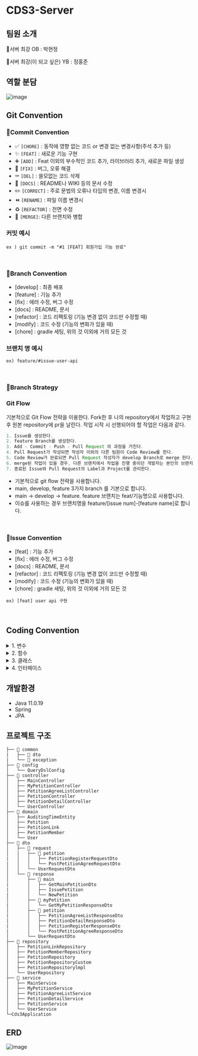 # CDS3-Server

## 팀원 소개
💙서버 최강 OB : 박현정

🐣서버 최강(이 되고 싶은) YB : 정홍준

## 역할 분담
![image](https://github.com/CDS-Seminar-Team3/CDS3-Server/assets/97835512/bff120ca-b348-4fbd-abaf-6bf3af89e09f)


## Git Convention

### 🔹Commit Convention
 - ✅ `[CHORE]` : 동작에 영향 없는 코드 or 변경 없는 변경사항(주석 추가 등)
- ✨ `[FEAT]` : 새로운 기능 구현
- ➕ `[ADD]` : Feat 이외의 부수적인 코드 추가, 라이브러리 추가, 새로운 파일 생성
- 🔨 `[FIX]` : 버그, 오류 해결
- ⚰️ `[DEL]` : 쓸모없는 코드 삭제
- 📝 `[DOCS]` : README나 WIKI 등의 문서 수정
- ✏️ `[CORRECT]` : 주로 문법의 오류나 타입의 변경, 이름 변경시
- ⏪️ `[RENAME]` : 파일 이름 변경시
- ♻️ `[REFACTOR]` : 전면 수정
- 🔀 `[MERGE]`: 다른 브랜치와 병합

### 커밋 예시

`ex ) git commit -m "#1 [FEAT] 회원가입 기능 완료"`

<br>

### 🔹Branch Convention

- [develop] : 최종 배포
- [feature] : 기능 추가
- [fix] : 에러 수정, 버그 수정
- [docs] : README, 문서
- [refactor] : 코드 리펙토링 (기능 변경 없이 코드만 수정할 때)
- [modify] : 코드 수정 (기능의 변화가 있을 때)
- [chore] : gradle 세팅, 위의 것 이외에 거의 모든 것

### 브랜치 명 예시

`ex) feature/#issue-user-api`

<br>

### 🔹Branch Strategy
### Git Flow

기본적으로 Git Flow 전략을 이용한다. Fork한 후 나의 repository에서 작업하고 구현 후 원본 repository에 pr을 날린다. 작업 시작 시 선행되어야 할 작업은 다음과 같다.

```java
1. Issue를 생성한다.
2. feature Branch를 생성한다.
3. Add - Commit - Push - Pull Request 의 과정을 거친다.
4. Pull Request가 작성되면 작성자 이외의 다른 팀원이 Code Review를 한다.
5. Code Review가 완료되면 Pull Request 작성자가 develop Branch로 merge 한다.
6. merge된 작업이 있을 경우, 다른 브랜치에서 작업을 진행 중이던 개발자는 본인의 브랜치로 merge된 작업을 Pull 받아온다.
7. 종료된 Issue와 Pull Request의 Label과 Project를 관리한다.
```

- 기본적으로 git flow 전략을 사용합니다.
- main, develop, feature 3가지 branch 를 기본으로 합니다.
- main → develop → feature. feature 브랜치는 feat/기능명으로 사용합니다.
- 이슈를 사용하는 경우 브랜치명을 feature/[issue num]-[feature name]로 합니다.

<br>


### 🔹Issue Convention
- [feat] : 기능 추가
- [fix] : 에러 수정, 버그 수정
- [docs] : README, 문서
- [refactor] : 코드 리펙토링 (기능 변경 없이 코드만 수정할 때)
- [modify] : 코드 수정 (기능의 변화가 있을 때)
- [chore] : gradle 세팅, 위의 것 이외에 거의 모든 것

`ex) [feat] user api 구현`

<br>

## Coding Convention


 <details>  <summary>1. 변수</summary>  
 <div markdown="1"> 
 <br>
     1-1. camelCase 형식을 사용합니다.<br><br>
     1-2. 이름은 짧지만 의미 있어야 합니다.(사용 의도를 누구나 알아낼 수 있도록!)<br><br>
     1-3. ENUM이나 상수는 대문자로 표기합니다.<br><br>
 </div>  </details>

 <details>  <summary>2. 함수</summary>  
 <div markdown="1"> 
 <br>
 2-1. 함수의 이름은 동사여야 하며, camelCase 형식을 사용합니다. <br><br>
     2-2. 객체 이름을 함수 이름에 중복적으로 사용하지 않습니다.<br><br>
     </div>  </details>

 <details>  <summary>3. 클래스 </summary>  
 <div markdown="1"> 
 <br>
 클래스 이름은 명사이어야 하며 Pascal Case를 사용합니다.
     </div>  </details>

 <details>  <summary>4. 인터페이스 </summary>  
 <div markdown="1"> 
 <br>
 클래스와 같은 규칙을 사용합니다.
     </div>  </details>


## 개발환경
- Java 11.0.19
- Spring
- JPA

## 프로젝트 구조
  ```
├── 📂 common
|   ├── 📂 dto
|   └── 📂 exception
├── 📂 config
│   └── QueryDslConfig
├── 📂 controller
│   ├── MainController
│   ├── MyPetitionController
│   ├── PetitionAgreeListController
│   ├── PetitionController
│   ├── PetitionDetailController
│   └── UserController
├── 📂 domain
│   ├── AuditingTimeEntity
│   ├── Petition
│   ├── PetitionLink
│   ├── PetitionMember
│   └── User
├── 📂 dto
│   ├── 📂 request
│   |   ├── 📂 petition
|   │   │   ├── PetitionRegisterRequestDto
|   │   │   └── PostPetitionAgreeRequestDto
│   │   └── UserRequestDto
│   └── 📂 response
│       ├── 📂 main
|       │   ├── GetMainPetitionDto
|       │   ├── IssuePetition
|       │   └── NewPetition
│       ├── 📂 myPetition
|       │   └── GetMyPetitionResponseDto
│       ├── 📂 petition
|       │   ├── PetitionAgreeListResponseDto
|       │   ├── PetitionDetailResponseDto
|       │   ├── PetitionRegisterResponseDto
|       │   └── PostPetitionAgreeResponseDto
│       └── UserRequestDto
├── 📂 repository
│   ├── PetitionLinkRepository
│   ├── PetitionMemberRepository
│   ├── PetitionRepository
│   ├── PetitionRepositoryCustom
│   ├── PetitionRepositorylmpl
│   └── UserRepository
├── 📂 service
│   ├── MainService
│   ├── MyPetitionService
│   ├── PetitionAgreeListService
│   ├── PetitionDetailService
│   ├── PetitionService
│   └── UserService
└─Cds3Application
  ```

## ERD
![image](https://github.com/CDS-Seminar-Team3/CDS3-Server/assets/97835512/7996597c-5a8d-46fe-8d35-f3f2bec3555c)

